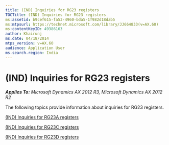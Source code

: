 ```yaml
---
title: (IND) Inquiries for RG23 registers
TOCTitle: (IND) Inquiries for RG23 registers
ms:assetid: b9cef615-fa53-4960-bda5-1f982d18dab5
ms:mtpsurl: https://technet.microsoft.com/library/JJ664833(v=AX.60)
ms:contentKeyID: 49386163
author: Khairunj
ms.date: 04/18/2014
mtps_version: v=AX.60
audience: Application User
ms.search.region: India
---
```


# (IND) Inquiries for RG23 registers 


_**Applies To:** Microsoft Dynamics AX 2012 R3, Microsoft Dynamics AX 2012 R2_

The following topics provide information about inquiries for RG23 registers.

[(IND) Inquiries for RG23A registers](ind-inquiries-for-rg23a-registers.md)

[(IND) Inquiries for RG23C registers](ind-inquiries-for-rg23c-registers.md)

[(IND) Inquiries for RG23D registers](ind-inquiries-for-rg23d-registers.md)

  


